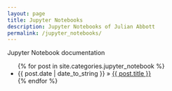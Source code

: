 ```yaml
---
layout: page
title: Jupyter Notebooks
description: Jupyter Notebooks of Julian Abbott
permalink: /jupyter_notebooks/
---
```


Jupyter Notebook documentation  

<ul>
  {% for post in site.categories.jupyter_notebook %}
    <li>
        <span>{{ post.date | date_to_string }}</span> » <a href="{{ post.url }}" title="{{ post.title }}">{{ post.title }}</a>
    </li>
  {% endfor %}
</ul>
